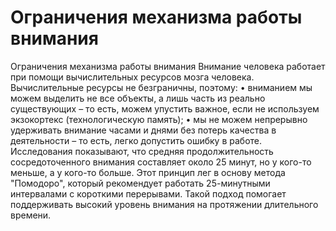 # Ограничения механизма работы внимания

Ограничения механизма работы внимания
Внимание человека работает при помощи вычислительных ресурсов мозга человека. Вычислительные ресурсы не безграничны, поэтому:
• вниманием мы можем выделить не все объекты, а лишь часть из реально существующих – то есть, можем упустить важное, если не используем экзокортекс (технологическую память); 
• мы не можем непрерывно удерживать внимание часами и днями без потерь качества в деятельности – то есть, легко допустить ошибку в работе.
Исследования показывают, что средняя продолжительность сосредоточенного внимания составляет около 25 минут, но у кого-то меньше, а у кого-то больше. Этот принцип лег в основу метода "Помодоро", который рекомендует работать 25-минутными интервалами с короткими перерывами. Такой подход помогает поддерживать высокий уровень внимания на протяжении длительного времени.
